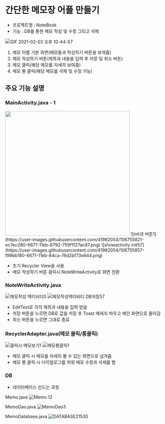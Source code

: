# 간단한 메모장 어플 만들기
* 프로젝트명 : NoteBook
* 기능 : DB를 통한 메모 작성 및 수정 그리고 삭제

![GIF 2021-02-03 오후 10-44-57](https://user-images.githubusercontent.com/41982054/106755659-b4777f80-6671-11eb-987d-7107ff3eaad3.gif)






1. 메모 어플 기본 화면(메모들과 작성하기 버튼을 보여줌)
2. 메모 작성하기 버튼(제목과 내용을 입력 후 저장 및 취소 버튼)
3. 메모 클릭(해당 메모를 자세히 보여줌)
4. 메모 롱 클릭(해당 메모를 삭제 및 수정 가능)

## 주요 기능 설명
### MainActivity.java - 1
<img src = "https://user-images.githubusercontent.com/41982054/106755821-ec7ec280-6671-11eb-8792-759f1f27ac87.png" width="400px">
![init과 버튼1](https://user-images.githubusercontent.com/41982054/106755821-ec7ec280-6671-11eb-8792-759f1f27ac87.png)
![showactivity init57](https://user-images.githubusercontent.com/41982054/106755857-f99bb180-6671-11eb-84ca-76d2bf73e844.png)

* 초기 Recycler View을 사용
*  메모 작성하기 버튼 클릭시 NoteWriteActivity로 화면 전환

### NoteWriteActivity.java 
![메모작성 액티비티0](https://user-images.githubusercontent.com/41982054/106755984-189a4380-6672-11eb-9d63-5d92908fb3ac.png)
![메모작성액티비티 DB저장57](https://user-images.githubusercontent.com/41982054/106756013-2223ab80-6672-11eb-93ce-63dc4541beea.png)

* EditText로 각각 제목과 내용을 입력 받음
* 저장 버튼을 누르면 DB로 값을 저장 후 Toast 메세지 띄우고 메인 화면으로 돌아감 
* 취소 버튼을 누르면 그대로 종료

### RecyclerAdapter.java(메모 클릭/롱클릭)
![클릭시 메모보기1](https://user-images.githubusercontent.com/41982054/106756030-28b22300-6672-11eb-98ba-8208ad690e7d.png)
![메모롱클릭1](https://user-images.githubusercontent.com/41982054/106756041-2d76d700-6672-11eb-966c-340c1f716b91.png)

* 메모 클릭 시 메모를 자세히 볼 수 있는 화면으로 넘겨줌
* 메모 롱 클릭 시 다이얼로그를 띄워 메모 수정과 삭제를 함

### DB
* 데이터베이스 만드는 과정


Memo.java
![Memo 12](https://user-images.githubusercontent.com/41982054/106756102-42ec0100-6672-11eb-847b-cc1613bd92a5.png)

MemoDao.java
![MemoDao3](https://user-images.githubusercontent.com/41982054/106756126-48494b80-6672-11eb-92f0-4fbffc0680eb.png)

MemoDatabase.java
![DATABASE21530](https://user-images.githubusercontent.com/41982054/106756145-4da69600-6672-11eb-8608-cecc31f9968d.png)




